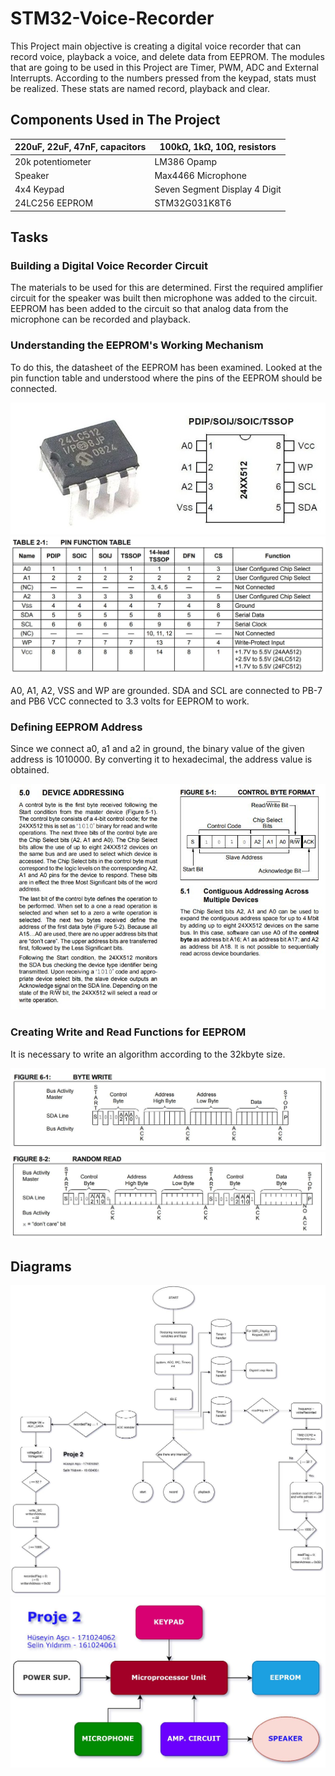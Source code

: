 # STM32-Voice-Recorder
This Project main objective is creating a digital voice recorder that can record voice, playback a voice, and delete data from EEPROM. The modules that are going to be used in this Project are Timer, PWM, ADC and External Interrupts. According to the numbers pressed from the keypad, stats must be realized. These stats are named record, playback and clear.

## Components Used in The Project

| 220uF, 22uF, 47nF, capacitors | 100kΩ, 1kΩ, 10Ω, resistors    |
|-------------------------------|-------------------------------|
| 20k potentiometer             | LM386 Opamp                   |
| Speaker                       | Max4466 Microphone            |
| 4x4 Keypad                    | Seven Segment Display 4 Digit |
| 24LC256 EEPROM                | STM32G031K8T6                 |

## Tasks

### Building a Digital Voice Recorder Circuit

The materials to be used for this are determined. First the required amplifier circuit for the speaker was built then microphone was added to the circuit. EEPROM has been added to the circuit so that analog data from the microphone can be recorded and playback.

### Understanding the EEPROM's Working Mechanism

To do this, the datasheet of the EEPROM has been examined. Looked at the pin function table and understood where the pins of the EEPROM should be connected.

![alt text](https://raw.githubusercontent.com/voghbum/STM32-Voice-Recorder/main/img%201.jpg)
![alt text](https://raw.githubusercontent.com/voghbum/STM32-Voice-Recorder/main/img%202.jpg)

A0, A1, A2, VSS and WP are grounded. SDA and SCL are connected to PB-7 and PB6 VCC connected to 3.3 volts for EEPROM to work.

### Defining EEPROM Address

Since we connect a0, a1 and a2 in ground, the binary value of the given address is 1010000. By converting it to hexadecimal, the address value is obtained.

![alt text](https://raw.githubusercontent.com/voghbum/STM32-Voice-Recorder/main/img%203.jpg)


### Creating Write and Read Functions for EEPROM

It is necessary to write an algorithm according to the 32kbyte size.

![alt text](https://raw.githubusercontent.com/voghbum/STM32-Voice-Recorder/main/img%204.jpg)
![alt text](https://raw.githubusercontent.com/voghbum/STM32-Voice-Recorder/main/img%205.jpg)


## Diagrams

![alt text](https://raw.githubusercontent.com/voghbum/STM32-Voice-Recorder/main/diagram%201.jpg)
![alt text](https://raw.githubusercontent.com/voghbum/STM32-Voice-Recorder/main/diagram%202.jpg)

